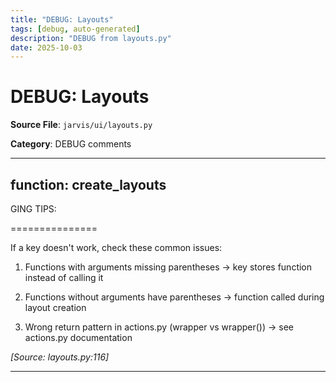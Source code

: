 ```yaml
---
title: "DEBUG: Layouts"
tags: [debug, auto-generated]
description: "DEBUG from layouts.py"
date: 2025-10-03
---
```


# DEBUG: Layouts

**Source File**: `jarvis/ui/layouts.py`

**Category**: DEBUG comments

---

## function: create_layouts

<a id="function:-create_layouts-1"></a>

GING TIPS:

 ===============

 If a key doesn't work, check these common issues:

 1. Functions with arguments missing parentheses → key stores function instead of calling it

 2. Functions without arguments have parentheses → function called during layout creation

 3. Wrong return pattern in actions.py (wrapper vs wrapper()) → see actions.py documentation

*[Source: layouts.py:116]*

---
